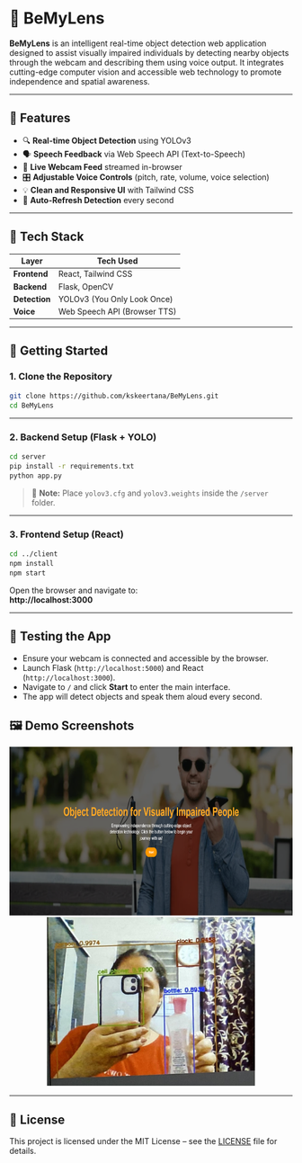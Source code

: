 
# 🦯 BeMyLens

**BeMyLens** is an intelligent real-time object detection web application designed to assist visually impaired individuals by detecting nearby objects through the webcam and describing them using voice output. It integrates cutting-edge computer vision and accessible web technology to promote independence and spatial awareness.

---

## 🎯 Features

- 🔍 **Real-time Object Detection** using YOLOv3
- 🗣️ **Speech Feedback** via Web Speech API (Text-to-Speech)
- 🎥 **Live Webcam Feed** streamed in-browser
- 🎛️ **Adjustable Voice Controls** (pitch, rate, volume, voice selection)
- 💡 **Clean and Responsive UI** with Tailwind CSS
- 🔁 **Auto-Refresh Detection** every second

---

## 🧰 Tech Stack

| Layer         | Tech Used                  |
|---------------|-----------------------------|
| **Frontend**  | React, Tailwind CSS |
| **Backend**   | Flask, OpenCV |
| **Detection** | YOLOv3 (You Only Look Once)|
| **Voice**     | Web Speech API (Browser TTS) |

---

## 🚀 Getting Started

### 1. Clone the Repository

```bash
git clone https://github.com/kskeertana/BeMyLens.git
cd BeMyLens
```

---

### 2. Backend Setup (Flask + YOLO)

```bash
cd server
pip install -r requirements.txt
python app.py
```

> 📌 **Note:** Place `yolov3.cfg` and `yolov3.weights` inside the `/server` folder.

---

### 3. Frontend Setup (React)

```bash
cd ../client
npm install
npm start
```

Open the browser and navigate to:  
**http://localhost:3000**

---

## 🧪 Testing the App

- Ensure your webcam is connected and accessible by the browser.
- Launch Flask (`http://localhost:5000`) and React (`http://localhost:3000`).
- Navigate to `/` and click **Start** to enter the main interface.
- The app will detect objects and speak them aloud every second.
## 🖼️ Demo Screenshots

<p align="center">
  <img src="1.png" alt="Start Screen" height="300px" style="margin-right: 10px;" />
  <img src="2.jpg" alt="Detection Result" height="300px" />
</p>


---

## 📝 License

This project is licensed under the MIT License – see the [LICENSE](LICENSE) file for details.
